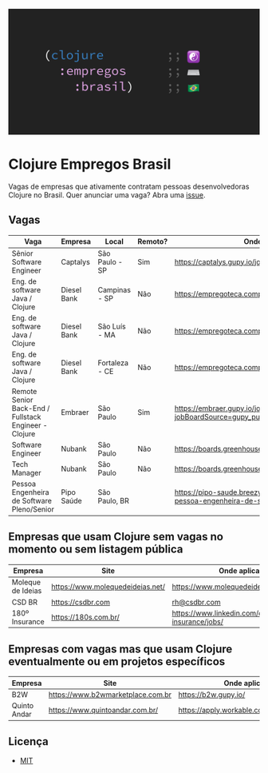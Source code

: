 ![Clojure Empregos Brasil](./docs/cover.png)

# Clojure Empregos Brasil

Vagas de empresas que ativamente contratam pessoas desenvolvedoras Clojure no Brasil. Quer anunciar uma vaga? Abra uma [issue](https://github.com/renatoalencar/clojure-empregos-brasil/issues).

## Vagas


|                                                  Vaga |     Empresa |          Local | Remoto? |                                                                           Onde aplicar |
|-------------------------------------------------------|-------------|----------------|---------|----------------------------------------------------------------------------------------|
|                              Sênior Software Engineer |    Captalys | São Paulo - SP |     Sim |                                                   https://captalys.gupy.io/jobs/548436 |
|                       Eng. de software Java / Clojure | Diesel Bank |  Campinas - SP |     Não |                                    https://empregoteca.compleo.com.br/Visualizar/66834 |
|                       Eng. de software Java / Clojure | Diesel Bank |  São Luís - MA |     Não |                                    https://empregoteca.compleo.com.br/Visualizar/66834 |
|                       Eng. de software Java / Clojure | Diesel Bank | Fortaleza - CE |     Não |                                    https://empregoteca.compleo.com.br/Visualizar/66834 |
| Remote Senior Back-End / Fullstack Engineer - Clojure |     Embraer |      São Paulo |     Sim |                    https://embraer.gupy.io/jobs/536712?jobBoardSource=gupy_public_page |
|                                     Software Engineer |      Nubank |      São Paulo |     Não |                                       https://boards.greenhouse.io/nubank/jobs/2569175 |
|                                          Tech Manager |      Nubank |      São Paulo |     Não |                                       https://boards.greenhouse.io/nubank/jobs/2989044 |
|            Pessoa Engenheira de Software Pleno/Senior |  Pipo Saúde |  São Paulo, BR |         | https://pipo-saude.breezy.hr/p/323a55e4c15f-pessoa-engenheira-de-software-pleno-senior |


## Empresas que usam Clojure sem vagas no momento ou sem listagem pública


|           Empresa |                             Site |                                         Onde aplicar |
|-------------------|----------------------------------|------------------------------------------------------|
| Moleque de Ideias | https://www.molequedeideias.net/ |                     https://www.molequedeideias.net/ |
|            CSD BR |                https://csdbr.com |                                         rh@csdbr.com |
|    180º Insurance |             https://180s.com.br/ | https://www.linkedin.com/company/180-insurance/jobs/ |


## Empresas com vagas mas que usam Clojure eventualmente ou em projetos específicos


|      Empresa |                              Site |                            Onde aplicar |
|--------------|-----------------------------------|-----------------------------------------|
|          B2W | https://www.b2wmarketplace.com.br |                    https://b2w.gupy.io/ |
| Quinto Andar |   https://www.quintoandar.com.br/ | https://apply.workable.com/quintoandar/ |


## Licença

* [MIT](./LICENSE)
